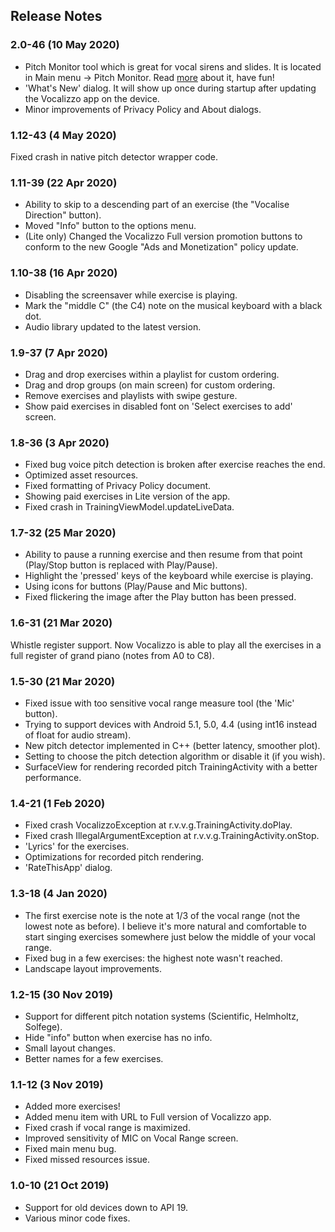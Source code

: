 ## Release Notes

### 2.0-46 (10 May 2020)
* Pitch Monitor tool which is great for vocal sirens and slides. It is located in Main menu -> Pitch Monitor. Read [more](https://vlkv.github.io/vocalizzo_doc/pitch_monitor.html) about it, have fun!
* 'What's New' dialog. It will show up once during startup after updating the Vocalizzo app on the device.
* Minor improvements of Privacy Policy and About dialogs.

### 1.12-43 (4 May 2020)
Fixed crash in native pitch detector wrapper code.

### 1.11-39 (22 Apr 2020)
* Ability to skip to a descending part of an exercise (the "Vocalise Direction" button).
* Moved "Info" button to the options menu.
* (Lite only) Changed the Vocalizzo Full version promotion buttons to conform to the new Google "Ads and Monetization" policy update.

### 1.10-38 (16 Apr 2020)
* Disabling the screensaver while exercise is playing.
* Mark the "middle C" (the C4) note on the musical keyboard with a black dot.
* Audio library updated to the latest version.

### 1.9-37 (7 Apr 2020)
* Drag and drop exercises within a playlist for custom ordering.
* Drag and drop groups (on main screen) for custom ordering.
* Remove exercises and playlists with swipe gesture.
* Show paid exercises in disabled font on 'Select exercises to add' screen.

### 1.8-36 (3 Apr 2020)
* Fixed bug voice pitch detection is broken after exercise reaches the end.
* Optimized asset resources.
* Fixed formatting of Privacy Policy document.
* Showing paid exercises in Lite version of the app.
* Fixed crash in TrainingViewModel.updateLiveData.

### 1.7-32 (25 Mar 2020)
* Ability to pause a running exercise and then resume from that point (Play/Stop button is replaced with Play/Pause).
* Highlight the 'pressed' keys of the keyboard while exercise is playing.
* Using icons for buttons (Play/Pause and Mic buttons).
* Fixed flickering the image after the Play button has been pressed.

### 1.6-31 (21 Mar 2020)
Whistle register support. Now Vocalizzo is able to play all the exercises in a full register of grand piano (notes from A0 to C8).

### 1.5-30 (21 Mar 2020)
* Fixed issue with too sensitive vocal range measure tool (the 'Mic' button).
* Trying to support devices with Android 5.1, 5.0, 4.4 (using int16 instead of float for audio stream).
* New pitch detector implemented in C++ (better latency, smoother plot).
* Setting to choose the pitch detection algorithm or disable it (if you wish).
* SurfaceView for rendering recorded pitch TrainingActivity with a better performance.

### 1.4-21 (1 Feb 2020)
* Fixed crash VocalizzoException at r.v.v.g.TrainingActivity.doPlay.
* Fixed crash IllegalArgumentException at r.v.v.g.TrainingActivity.onStop.
* 'Lyrics' for the exercises.
* Optimizations for recorded pitch rendering.
* 'RateThisApp' dialog.

### 1.3-18 (4 Jan 2020)
* The first exercise note is the note at 1/3 of the vocal range (not the lowest note as before). I believe it's more natural and comfortable to start singing exercises somewhere just below the middle of your vocal range.
* Fixed bug in a few exercises: the highest note wasn't reached.
* Landscape layout improvements.

### 1.2-15 (30 Nov 2019)
* Support for different pitch notation systems (Scientific, Helmholtz, Solfege).
* Hide "info" button when exercise has no info.
* Small layout changes.
* Better names for a few exercises.

### 1.1-12 (3 Nov 2019)
* Added more exercises!
* Added menu item with URL to Full version of Vocalizzo app.
* Fixed crash if vocal range is maximized.
* Improved sensitivity of MIC on Vocal Range screen.
* Fixed main menu bug.
* Fixed missed resources issue.

### 1.0-10 (21 Oct 2019)
* Support for old devices down to API 19.
* Various minor code fixes.
